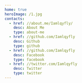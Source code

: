```yaml
---
home: true
heroImage: /1.jpg
contacts:
  - href: //about.me/Iamlqyfly/
    desc: About Me
    type: about-me
  - href: //github.com/Iamlqyfly
    desc: Github
    type: github
  - href: //github.com/Iamlqyfly
    desc: Facebook
    type: facebook
  - href: //twitter.com/Iamlqyfly
    desc: Twitter
    type: twitter
---
```


<!-- 
默认主题配置

 -->
<Contact />